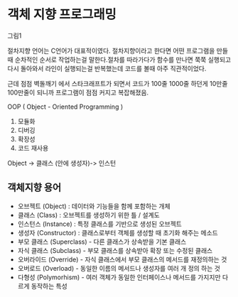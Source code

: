 # 객체 지향 프로그래밍

그림1

절차지향 언어는 C언어가 대표적이였다. 절차지향이라고 한다면 어떤 프로그램을 만들때 순차적인 순서로 작업하는걸 말한다.절차를 따라가다가 함수를 만나면 쭉쭉 실행되고 다시 돌아와서 라인이 실행되는걸 반복했는데 코드를 볼때 아주 직관적이었다.

근데 점점 벽돌깨기 에서 스타크래프트가 되면서 코드가 100줄 1000줄 하던게 10만줄 100만줄이 되니까 프로그램이 점점 커지고 복잡해졌음. 





OOP ( Object - Oriented Programming )

1. 모듈화
2. 디버깅
3. 확장성
4. 코드 재사용

Object -> 클래스 (안에 생성자)-> 인스턴

## 객체지향 용어

- 오브젝트 (Object) : 데이터와 기능들을 함께 포함하는 개체
- 클래스 (Class) : 오브젝트를 생성하기 위한 틀 / 설계도
- 인스턴스 (Instance) : 특정 클래스를 기반으로 생성된 오브젝트
- 생성자 (Constructor) : 클래스로부터 객체를 생성할 때 초기화 해주는 메소드
- 부모 클래스 (Superclass) - 다른 클래스가 상속받을 기본 클래스
- 자식 클래스 (Subclass) - 부모 클래스를 상속받아 확장 또는 수정된 클래스
- 오버라이드 (Override) - 자식 클래스에서 부모 클래스의 메서드를 재정의하는 것
- 오버로드 (Overload) - 동일한 이름의 메서드나 생성자를 여러 개 정의 하는 것
- 다형성 (Polymorhism) - 여러 객체가 동일한 인터페이스나 메서드를 가지지만 다르게 동작하는 특성

